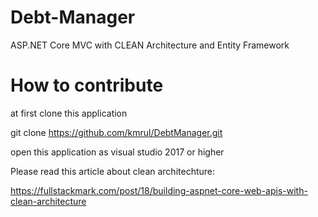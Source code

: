 # Debt-Manager
ASP.NET Core MVC with CLEAN Architecture and Entity Framework 


# How to contribute 

at first clone this application

git clone https://github.com/kmrul/DebtManager.git

open this application as visual studio 2017 or higher

Please read this article about clean architechture:

https://fullstackmark.com/post/18/building-aspnet-core-web-apis-with-clean-architecture

